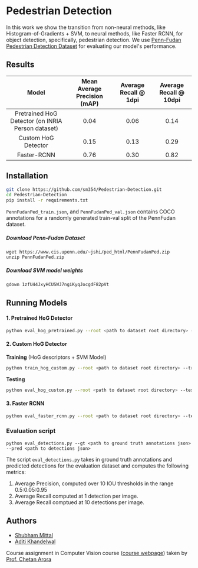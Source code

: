 # Pedestrian Detection

In this work we show the transition from non-neural methods, like Histogram-of-Gradients + SVM, to neural methods, like Faster RCNN, for object detection, specifically, pedestrian detection. We use [Penn-Fudan Pedestrian Detection Dataset](https://www.cis.upenn.edu/~jshi/ped_html/) for evaluating our model's performance.

## Results

|                       Model                       | Mean Average Precision (mAP) | Average Recall @ 1dpi | Average Recall @ 10dpi |
| :-----------------------------------------------: | :--------------------------: | :-------------------: | :--------------------: |
| Pretrained HoG Detector (on INRIA Person dataset) |             0.04             |         0.06          |          0.14          |
|                Custom HoG Detector                |             0.15             |         0.13          |          0.29          |
|                    Faster-RCNN                    |             0.76             |         0.30          |          0.82          |



## Installation
```bash
git clone https://github.com/sm354/Pedestrian-Detection.git
cd Pedestrian-Detection
pip install -r requirements.txt
```

`PennFudanPed_train.json`, and `PennFudanPed_val.json` contains COCO annotations for a randomly generated train-val split of the PennFudan dataset. 

##### Download Penn-Fudan Dataset

```
wget https://www.cis.upenn.edu/~jshi/ped_html/PennFudanPed.zip
unzip PennFudanPed.zip 
```

##### Download SVM model weights

```bash
gdown 1zfU44JxyHCUSWJ7ngiKyqJocgdF82pVt
```

## Running Models

#### 1. Pretrained HoG Detector

```bash
python eval_hog_pretrained.py --root <path to dataset root directory> --test <path to test json> --out <path to output json>
```

#### 2. Custom HoG Detector

**Training** (HoG descriptors + SVM Model)

```bash
python train_hog_custom.py --root <path to dataset root directory> --train <path to train json> --model <path to save trained SVM model>
```

**Testing**

```bash
python eval_hog_custom.py --root <path to dataset root directory> --test <path to test json> --out <path to output json> --model <path to trained SVM model>
```

#### 3. Faster RCNN

```bash
python eval_faster_rcnn.py --root <path to dataset root directory> --test <path to test json> --out <path to output json>
```

### Evaluation script

    python eval_detections.py --gt <path to ground truth annotations json> --pred <path to detections json>

The script `eval_detections.py` takes in ground truth annotations and predicted detections for the evaluation dataset and computes the following metrics:

1. Average Precision, computed over 10 IOU thresholds in the range 0.5:0.05:0.95
2. Average Recall computed at 1 detection per image.
3. Average Recall comptued at 10 detections per image.

## Authors

- [Shubham Mittal](https://www.linkedin.com/in/shubham-mittal-6a8644165/)
- [Aditi Khandelwal](https://www.linkedin.com/in/aditi-khandelwal-991b1b19b/)

Course assignment in Computer Vision course ([course webpage](https://www.cse.iitd.ac.in/~chetan/teaching/col780-2020.html)) taken by [Prof. Chetan Arora](https://www.cse.iitd.ac.in/~chetan)

